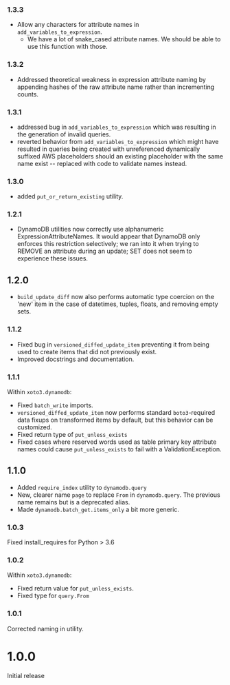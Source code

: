 ### 1.3.3

- Allow any characters for attribute names in `add_variables_to_expression`.
  * We have a lot of snake_cased attribute names. We should be able to use this function with those.  

### 1.3.2

- Addressed theoretical weakness in expression attribute naming by
  appending hashes of the raw attribute name rather than incrementing
  counts.

### 1.3.1

- addressed bug in `add_variables_to_expression` which was resulting in
  the generation of invalid queries.
- reverted behavior from `add_variables_to_expression` which might have
  resulted in queries being created with unreferenced dynamically suffixed
  AWS placeholders should an existing placeholder with the same name exist
  -- replaced with code to validate names instead.

### 1.3.0

- added `put_or_return_existing` utility.

### 1.2.1

- DynamoDB utilities now correctly use alphanumeric
  ExpressionAttributeNames. It would appear that DynamoDB only
  enforces this restriction selectively; we ran into it when trying to
  REMOVE an attribute during an update; SET does not seem to
  experience these issues.

## 1.2.0

- `build_update_diff` now also performs automatic type coercion on the
  'new' item in the case of datetimes, tuples, floats, and removing
  empty sets.

### 1.1.2

- Fixed bug in `versioned_diffed_update_item` preventing it from being
  used to create items that did not previously exist.
- Improved docstrings and documentation.

### 1.1.1

Within `xoto3.dynamodb`:

- Fixed `batch_write` imports.
- `versioned_diffed_update_item` now performs standard
  `boto3`-required data fixups on transformed items by default, but
  this behavior can be customized.
- Fixed return type of `put_unless_exists`
- Fixed cases where reserved words used as table primary key attribute
  names could cause `put_unless_exists` to fail with a
  ValidationException.

## 1.1.0

- Added `require_index` utility to `dynamodb.query`
- New, clearer name `page` to replace `From` in `dynamodb.query`. The
  previous name remains but is a deprecated alias.
- Made `dynamodb.batch_get.items_only` a bit more generic.

### 1.0.3

Fixed install_requires for Python > 3.6

### 1.0.2

Within `xoto3.dynamodb`:

- Fixed return value for `put_unless_exists`.
- Fixed type for `query.From`

### 1.0.1

Corrected naming in utility.

# 1.0.0

Initial release
